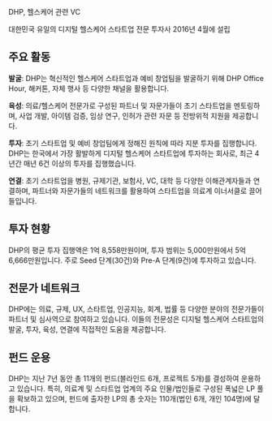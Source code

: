 DHP, 헬스케어 관련 VC


대한민국 유일의 디지털 헬스케어 스타트업 전문 투자사
2016년 4월에 설립

## 주요 활동

**발굴**: DHP는 혁신적인 헬스케어 스타트업과 예비 창업팀을 발굴하기 위해 DHP Office Hour, 해커톤, 자체 행사 등 다양한 채널을 활용합니다.

**육성**: 의료/헬스케어 전문가로 구성된 파트너 및 자문가들이 초기 스타트업을 멘토링하며, 사업 개발, 아이템 검증, 임상 연구, 인허가 관련 자문 등 전방위적 지원을 제공합니다.

**투자**: 초기 스타트업 및 예비 창업팀에게 정해진 원칙에 따라 지분 투자를 집행합니다. DHP는 한국에서 가장 활발하게 디지털 헬스케어 스타트업에 투자하는 회사로, 최근 4년간 매년 6건 이상의 투자를 집행했습니다.

**연결**: 초기 스타트업을 병원, 규제기관, 보험사, VC, 대학 등 다양한 이해관계자들과 연결하며, 파트너와 자문가들의 네트워크를 활용하여 스타트업을 의료계 이너서클로 끌어들입니다.

## 투자 현황

DHP의 평균 투자 집행액은 1억 8,558만원이며, 투자 범위는 5,000만원에서 5억 6,666만원입니다. 주로 Seed 단계(30건)와 Pre-A 단계(9건)에 투자하고 있습니다.

## 전문가 네트워크

DHP에는 의료, 규제, UX, 스타트업, 인공지능, 회계, 법률 등 다양한 분야의 전문가들이 파트너 및 심사역으로 참여하고 있습니다. 이들의 전문성은 디지털 헬스케어 스타트업의 발굴, 투자, 육성, 연결에 직접적인 도움을 제공합니다.

## 펀드 운용

DHP는 지난 7년 동안 총 11개의 펀드(블라인드 6개, 프로젝트 5개)를 결성하여 운용하고 있습니다. 특히, 의료계 및 스타트업 업계의 주요 인물/법인들로 구성된 폭넓은 LP 풀을 확보하고 있으며, 펀드에 출자한 LP의 총 숫자는 110개(법인 6개, 개인 104명)에 달합니다.



